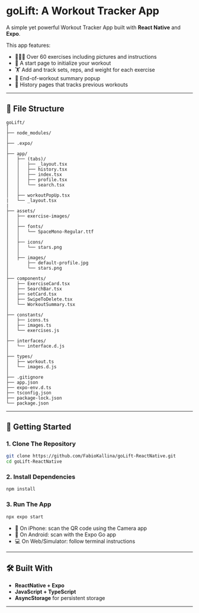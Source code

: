 # goLift: A Workout Tracker App

A simple yet powerful Workout Tracker App built with **React Native** and **Expo**.

This app features:
- 🏋🏼‍♀️ Over 60 exercises including pictures and instructions
- 📆 A start page to initialize your workout
- 🏋️ Add and track sets, reps, and weight for each exercise
- 🧾 End-of-workout summary popup
- 📝 History pages that tracks previous workouts

---

## 📁 File Structure

```
goLift/
│
├── node_modules/
│
├── .expo/
│
├── app/
│   ├── (tabs)/
│   │   ├── _layout.tsx
│   │   ├── history.tsx
│   │   ├── index.tsx
│   │   ├── profile.tsx
│   │   └── search.tsx
│   │
│   ├── workoutPopUp.tsx
|   └── _layout.tsx
|   
├── assets/
│   ├── exercise-images/
│   │
│   ├── fonts/
│   │   └── SpaceMono-Regular.ttf
│   │
│   ├── icons/
│   │   └── stars.png
│   │
│   ├── images/
│       ├── default-profile.jpg
│       └── stars.png
│   
├── components/
│   ├── ExerciseCard.tsx
│   ├── SearchBar.tsx
│   ├── setCard.tsx
│   ├── SwipeToDelete.tsx
│   └── WorkoutSummary.tsx
│   
├── constants/
│   ├── icons.ts
│   ├── images.ts
│   └── exercises.js
│   
├── interfaces/
│   └── interface.d.js
│   
├── types/
│   ├── workout.ts
│   └── images.d.js
│   
├── .gitignore
├── app.json
├── expo-env.d.ts
├── tsconfig.json
├── package-lock.json
└── package.json

```

---

## 🚀 Getting Started

### 1. **Clone The Repository**
```bash
git clone https://github.com/FabioKallina/goLift-ReactNative.git
cd goLift-ReactNative
```

### 2. **Install Dependencies**
```bash
npm install
```

### 3. **Run The App**
```bash
npx expo start
```

- 📱 On iPhone: scan the QR code using the Camera app
- 🤖 On Android: scan with the Expo Go app
- 💻 On Web/Simulator: follow terminal instructions

---

## 🛠 Built With

- **ReactNative + Expo**
- **JavaScript + TypeScript**
- **AsyncStorage** for persistent storage

---
